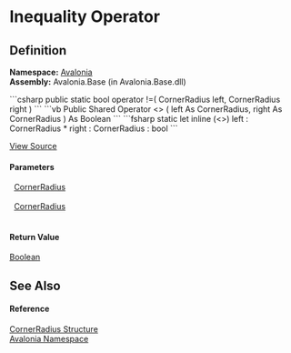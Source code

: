 # Inequality Operator




## Definition
**Namespace:** <a href="N_Avalonia">Avalonia</a>  
**Assembly:** Avalonia.Base (in Avalonia.Base.dll)

<Tabs groupId="api-code-preview">
<TabItem value="csharp" label="C#">
```csharp
public static bool operator !=(
	CornerRadius left,
	CornerRadius right
)
```
</TabItem>
<TabItem value="vb" label="VB">
```vb
Public Shared Operator <> ( 
	left As CornerRadius,
	right As CornerRadius
) As Boolean
```
</TabItem>
<TabItem value="fsharp" label="F#">
```fsharp
static let inline (<>)
        left : CornerRadius * 
        right : CornerRadius  : bool
```
</TabItem>
</Tabs>



<a href="https://github.com/AvaloniaUI/Avalonia/tree/master/src/Avalonia.Base/CornerRadius.cs#L125" title="View the source code">View Source</a>



#### Parameters
<dl><dt>  <a href="T_Avalonia_CornerRadius">CornerRadius</a></dt><dd> </dd><dt>  <a href="T_Avalonia_CornerRadius">CornerRadius</a></dt><dd> </dd></dl>

#### Return Value
<a href="https://learn.microsoft.com/dotnet/api/system.boolean" target="_blank" rel="noopener noreferrer">Boolean</a>

## See Also


#### Reference
<a href="T_Avalonia_CornerRadius">CornerRadius Structure</a>  
<a href="N_Avalonia">Avalonia Namespace</a>  

